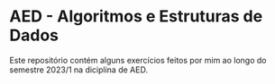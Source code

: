 # AED - Algoritmos e Estruturas de Dados

Este repositório contém alguns exercícios feitos por mim ao longo do semestre 2023/1 na diciplina de AED.